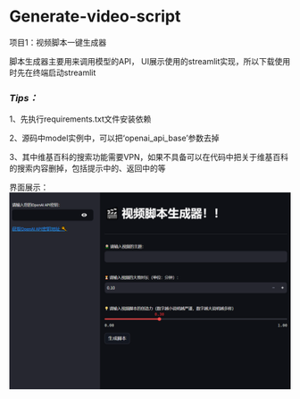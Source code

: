 # Generate-video-script
项目1：视频脚本一键生成器

脚本生成器主要用来调用模型的API，
UI展示使用的streamlit实现，所以下载使用时先在终端启动streamlit

### *Tips：*
1、先执行requirements.txt文件安装依赖

2、源码中model实例中，可以把‘openai_api_base’参数去掉

3、其中维基百科的搜索功能需要VPN，如果不具备可以在代码中把关于维基百科的搜索内容删掉，包括提示中的、返回中的等

界面展示：  
![Image text](https://github.com/zhaozeru/Generate-video-script/blob/main/%E7%95%8C%E9%9D%A2%E5%B1%95%E7%A4%BA.png)
